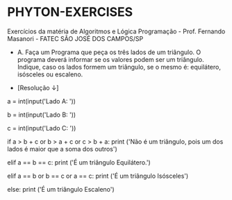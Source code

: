 # PHYTON-EXERCISES
Exercícios da matéria de Algoritmos e Lógica Programação - Prof. Fernando Masanori - FATEC SÃO JOSÉ DOS CAMPOS/SP

- A. Faça um Programa que peça os três lados de um triângulo. O programa deverá informar se os valores podem ser um triângulo. Indique, caso os lados formem um triângulo, se o mesmo é: equilátero, isósceles ou escaleno.

- [Resolução ↓]

a = int(input('Lado A: '))

b = int(input('Lado B: '))

c = int(input('Lado C: '))

if a > b + c or b > a + c or c > b + a:
    print ('Não é um triângulo, pois um dos lados é maior que a soma dos outros')

elif a == b == c:
    print ('É um triângulo Equilátero.')

elif a == b or b == c or a == c:
    print ('É um triângulo Isósceles')

else:
    print ('É um triângulo Escaleno')
